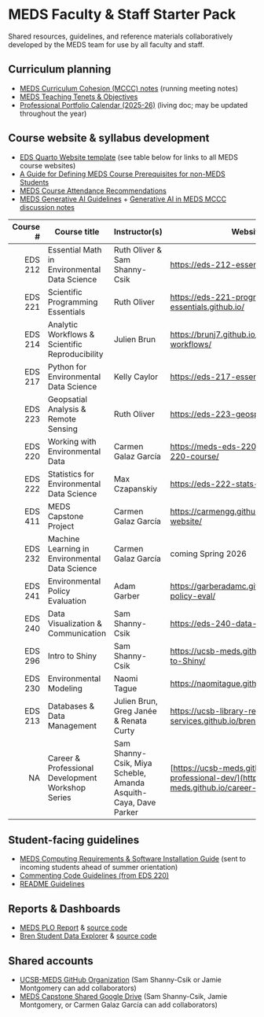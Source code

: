 # MEDS Faculty & Staff Starter Pack

Shared resources, guidelines, and reference materials collaboratively developed by the MEDS team for use by all faculty and staff.

## Curriculum planning

- [MEDS Curriculum Cohesion (MCCC) notes](https://docs.google.com/document/d/1_fzgUF-JUvjcI8w3OfR50FilHEMgI44k-aJcqPMJQVM/edit?tab=t.0) (running meeting notes)
- [MEDS Teaching Tenets & Objectives](https://docs.google.com/document/d/1950FEdqtBu3XFcea-FB6duLVU9eNtiBn5Zzokxlnthc/edit?tab=t.0#heading=h.o3q7p4hxhnic)
- [Professional Portfolio Calendar (2025-26)](https://docs.google.com/spreadsheets/d/1ttUyJWGn2GHFThHCbUHl4ByfK1a_UzJ51QwRZRynUbc/edit?gid=457321000#gid=457321000) (living doc; may be updated throughout the year)

## Course website & syllabus development

- [EDS Quarto Website template](https://github.com/UCSB-MEDS/EDS-website-template) (see table below for links to all MEDS course websites)
- [A Guide for Defining MEDS Course Prerequisites for non-MEDS Students](https://docs.google.com/document/d/15y2RXcqdsr5PCgv6XjS0M72xpmqMwp-MFOW4E5yATTA/edit?usp=sharing)
- [MEDS Course Attendance Recommendations](https://docs.google.com/document/d/1ewQdgkAPluPrW78rbHt6nPm5w5JSCu_I9__XM9Ksdjs/edit?tab=t.0#heading=h.zafksxm7fdqm)
- [MEDS Generative AI Guidelines](https://docs.google.com/document/d/1zS2feiWGEmw6-slkl1IATRmA85172mCo4RyHYz8fSd4/edit?tab=t.0) + [Generative AI in MEDS MCCC discussion notes](https://docs.google.com/document/d/1b8nKdmAiwmfZTDSQbOLQFK8hBoK57mQSx9hpRoJg4MQ/edit?tab=t.0#heading=h.6tb9yf48k23)

|   Course # | Course title                                                   | Instructor(s)                          | Website URL                                            |
|-----------:|----------------------------------------------------------------|----------------------------------------|--------------------------------------------------------|
| EDS 212    | Essential Math in Environmental Data Science                   | Ruth Oliver & Sam Shanny-Csik          | https://eds-212-essential-math.github.io/              |
| EDS 221    | Scientific Programming Essentials                              | Ruth Oliver                            | https://eds-221-programming-essentials.github.io/      |
| EDS 214    | Analytic Workflows & Scientific Reproducibility                | Julien Brun                            | https://brunj7.github.io/EDS-214-analytical-workflows/ |
| EDS 217    | Python for Environmental Data Science                          | Kelly Caylor                           | https://eds-217-essential-python.github.io/            |
| EDS 223    | Geopsatial Analysis & Remote Sensing                           | Ruth Oliver                            | https://eds-223-geospatial.github.io/                  |
| EDS 220    | Working with Environmental Data                                | Carmen Galaz García                    | https://meds-eds-220.github.io/MEDS-eds-220-course/    |
| EDS 222    | Statistics for Environmental Data Science                      | Max Czapanskiy                         | https://eds-222-stats-f25.github.io/                  |
| EDS 411    | MEDS Capstone Project                                          | Carmen Galaz García                    | https://carmengg.github.io/eds-411-website/            |
| EDS 232    | Machine Learning in Environmental Data Science                 | Carmen Galaz García                    | coming Spring 2026    |
| EDS 241    | Environmental Policy Evaluation                                | Adam Garber                            | https://garberadamc.github.io/eds241-policy-eval/      |
| EDS 240    | Data Visualization & Communication                             | Sam Shanny-Csik                        | https://eds-240-data-viz.github.io/                    |
| EDS 296 | Intro to Shiny                                                    | Sam Shanny-Csik                        | https://ucsb-meds.github.io/EDS-296-Intro-to-Shiny/    |
| EDS 230    | Environmental Modeling                                         | Naomi Tague                            | https://naomitague.github.io/ESM232_course/            |
| EDS 213    | Databases & Data Management                                    | Julien Brun, Greg Janée & Renata Curty | https://ucsb-library-research-data-services.github.io/bren-eds213/ |
| NA         | Career & Professional Development Workshop Series              | Sam Shanny-Csik, Miya Scheble, Amanda Asquith-Caya, Dave Parker | [https://ucsb-meds.github.io/career-professional-dev/](https://ucsb-meds.github.io/career-professional-dev/) |

## Student-facing guidelines
- [MEDS Computing Requirements & Software Installation Guide](https://ucsb-meds.github.io/MEDS-installation-guide/) (sent to incoming students ahead of summer orientation)
- [Commenting Code Guidelines (from EDS 220)](https://meds-eds-220.github.io/MEDS-eds-220-course/book/appendices/comments-guidelines.html)
- [README Guidelines](https://ucsb-meds.github.io/README-guidelines/)

## Reports & Dashboards
- [MEDS PLO Report](https://ucsb-meds.github.io/MEDS-PLO/) & [source code](https://github.com/UCSB-MEDS/MEDS-PLO)
- [Bren Student Data Explorer](https://shinyapps.bren.ucsb.edu/student-data-explorer/) & [source code](https://github.com/UCSB-MEDS/shiny-dashboard)

## Shared accounts
- [UCSB-MEDS GitHub Organization](https://github.com/UCSB-MEDS) (Sam Shanny-Csik or Jamie Montgomery can add collaborators)
- [MEDS Capstone Shared Google Drive](https://drive.google.com/drive/u/0/folders/0AF5r-wdIP3vnUk9PVA) (Sam Shanny-Csik, Jamie Montgomery, or Carmen Galaz García can add collaborators)
